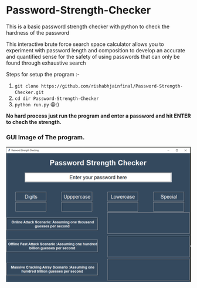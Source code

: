 # Password-Strength-Checker
This is a basic password strength checker with python to check the hardness of the password

This interactive brute force search space calculator allows you to experiment with password length and composition to develop an accurate and quantified sense for the safety of using passwords that can only be found through exhaustive search

Steps for setup the program :-
  1. `git clone https://github.com/rishabhjainfinal/Password-Strength-Checker.git ` 
  2. `cd dir Password-Strength-Checker `
  3. `python run.py`  😀:)

**No hard process just run the program and enter a password and hit ENTER to chech the strength.**

### GUI Image of The program.

<img src='https://github.com/rishabhjainfinal/Password-Strength-Checker/blob/main/ss_gui.png'>
